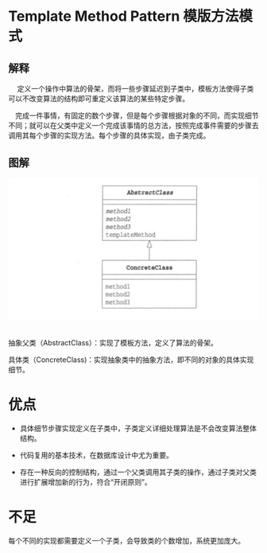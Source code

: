 # Template Method Pattern 模版方法模式
## 解释
　 定义一个操作中算法的骨架，而将一些步骤延迟到子类中，模板方法使得子类可以不改变算法的结构即可重定义该算法的某些特定步骤。

　完成一件事情，有固定的数个步骤，但是每个步骤根据对象的不同，而实现细节不同；就可以在父类中定义一个完成该事情的总方法，按照完成事件需要的步骤去调用其每个步骤的实现方法。每个步骤的具体实现，由子类完成。
　
## 图解

<div align="center"> <img src="../images//method.png" width=""/> </div><br>

抽象父类（AbstractClass）：实现了模板方法，定义了算法的骨架。

具体类（ConcreteClass)：实现抽象类中的抽象方法，即不同的对象的具体实现细节。

# 优点
* 具体细节步骤实现定义在子类中，子类定义详细处理算法是不会改变算法整体结构。

* 代码复用的基本技术，在数据库设计中尤为重要。

* 存在一种反向的控制结构，通过一个父类调用其子类的操作，通过子类对父类进行扩展增加新的行为，符合“开闭原则”。

# 不足
   每个不同的实现都需要定义一个子类，会导致类的个数增加，系统更加庞大。

  

